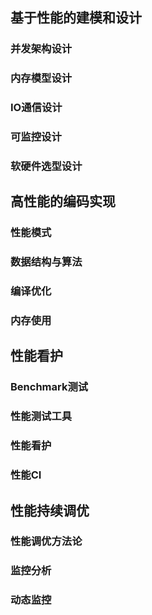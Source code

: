 ## 基于性能的建模和设计
### 并发架构设计
### 内存模型设计
### IO通信设计
### 可监控设计
### 软硬件选型设计

## 高性能的编码实现
### 性能模式
### 数据结构与算法
### 编译优化
### 内存使用

## 性能看护
### Benchmark测试
### 性能测试工具
### 性能看护
### 性能CI

## 性能持续调优
### 性能调优方法论
### 监控分析
### 动态监控